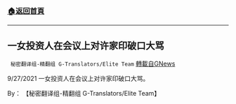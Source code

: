 ###  [:house:返回首頁](https://github.com/ourhimalayas/txt)
---


## 一女投资人在会议上对许家印破口大骂
` 秘密翻译组-精翻组 G-Translators/Elite Team` [轉載自GNews](https://gnews.org/zh-hans/1560399/)

9/27/2021 一女投资人在会议上对许家印破口大骂。

By： 【秘密翻译组-精翻组 G-Translators/Elite Team】
